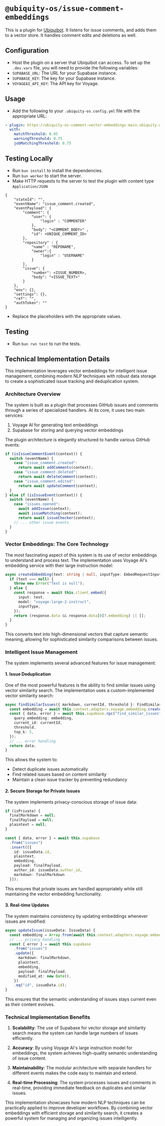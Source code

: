 # `@ubiquity-os/issue-comment-embeddings`

This is a plugin for [Ubiquibot](https://github.com/ubiquity-os/ubiquity-os-kernel). It listens for issue comments, and adds them to a vector store. It handles comment edits and deletions as well.

## Configuration

- Host the plugin on a server that Ubiquibot can access.
  To set up the `.dev.vars` file, you will need to provide the following variables:
- `SUPABASE_URL`: The URL for your Supabase instance.
- `SUPABASE_KEY`: The key for your Supabase instance.
- `VOYAGEAI_API_KEY`: The API key for Voyage.

## Usage

- Add the following to your `.ubiquity-os.config.yml` file with the appropriate URL:

```yaml
- plugin: https://ubiquity-os-comment-vector-embeddings-main.ubiquity.workers.dev
  with:
    matchThreshold: 0.95
    warningThreshold: 0.75
    jobMatchingThreshold: 0.75
```

## Testing Locally

- Run `bun install` to install the dependencies.
- Run `bun worker` to start the server.
- Make HTTP requests to the server to test the plugin with content type `Application/JSON`

```
{
    "stateId": "",
    "eventName": "issue_comment.created",
    "eventPayload": {
        "comment": {
            "user": {
                "login" : "COMMENTER"
            },
            "body": "<COMMENT_BODY>" ,
            "id": <UNIQUE_COMMENT_ID>
        },
        "repository" : {
            "name" : "REPONAME",
            "owner":{
                "login" : "USERNAME"
            }
        },
        "issue": {
            "number": <ISSUE_NUMBER>,
            "body": "<ISSUE_TEXT>"
        }
    },
    "env": {},
    "settings": {},
    "ref": "",
    "authToken": ""
}
```

- Replace the placeholders with the appropriate values.

## Testing

- Run `bun run test` to run the tests.

## Technical Implementation Details

This implementation leverages vector embeddings for intelligent issue management, combining modern NLP techniques with robust data storage to create a sophisticated issue tracking and deduplication system.

### Architecture Overview

The system is built as a plugin that processes GitHub issues and comments through a series of specialized handlers. At its core, it uses two main services:

1. Voyage AI for generating text embeddings
2. Supabase for storing and querying vector embeddings

The plugin architecture is elegantly structured to handle various GitHub events:

```typescript
if (isIssueCommentEvent(context)) {
  switch (eventName) {
    case "issue_comment.created":
      return await addComments(context);
    case "issue_comment.deleted":
      return await deleteComment(context);
    case "issue_comment.edited":
      return await updateComment(context);
  }
} else if (isIssueEvent(context)) {
  switch (eventName) {
    case "issues.opened":
      await addIssue(context);
      await issueMatching(context);
      return await issueChecker(context);
    // ... other issue events
  }
}
```

### Vector Embeddings: The Core Technology

The most fascinating aspect of this system is its use of vector embeddings to understand and process text. The implementation uses Voyage AI's embedding service with their large instruction model:

```typescript
async createEmbedding(text: string | null, inputType: EmbedRequestInputType = "document"): Promise<number[]> {
  if (text === null) {
    throw new Error("Text is null");
  } else {
    const response = await this.client.embed({
      input: text,
      model: "voyage-large-2-instruct",
      inputType,
    });
    return (response.data && response.data[0]?.embedding) || [];
  }
}
```

This converts text into high-dimensional vectors that capture semantic meaning, allowing for sophisticated similarity comparisons between issues.

### Intelligent Issue Management

The system implements several advanced features for issue management:

#### 1. Issue Deduplication

One of the most powerful features is the ability to find similar issues using vector similarity search. The implementation uses a custom-implemented vector similarity search:

```typescript
async findSimilarIssues({ markdown, currentId, threshold }: FindSimilarIssuesParams): Promise<IssueSimilaritySearchResult[] | null> {
  const embedding = await this.context.adapters.voyage.embedding.createEmbedding(markdown);
  const { data, error } = await this.supabase.rpc("find_similar_issues", {
    query_embedding: embedding,
    current_id: currentId,
    threshold,
    top_k: 5,
  });
  // ... error handling
  return data;
}
```

This allows the system to:
- Detect duplicate issues automatically
- Find related issues based on content similarity
- Maintain a clean issue tracker by preventing redundancy

#### 2. Secure Storage for Private Issues

The system implements privacy-conscious storage of issue data:

```typescript
if (isPrivate) {
  finalMarkdown = null;
  finalPayload = null;
  plaintext = null;
}

const { data, error } = await this.supabase
  .from("issues")
  .insert([{ 
    id: issueData.id, 
    plaintext, 
    embedding, 
    payload: finalPayload, 
    author_id: issueData.author_id, 
    markdown: finalMarkdown 
  }]);
```

This ensures that private issues are handled appropriately while still maintaining the vector embedding functionality.

#### 3. Real-time Updates

The system maintains consistency by updating embeddings whenever issues are modified:

```typescript
async updateIssue(issueData: IssueData) {
  const embedding = Array.from(await this.context.adapters.voyage.embedding.createEmbedding(issueData.markdown));
  // ... privacy handling
  const { error } = await this.supabase
    .from("issues")
    .update({
      markdown: finalMarkdown,
      plaintext,
      embedding,
      payload: finalPayload,
      modified_at: new Date(),
    })
    .eq("id", issueData.id);
}
```

This ensures that the semantic understanding of issues stays current even as their content evolves.

### Technical Implementation Benefits

1. **Scalability**: The use of Supabase for vector storage and similarity search means the system can handle large numbers of issues efficiently.

2. **Accuracy**: By using Voyage AI's large instruction model for embeddings, the system achieves high-quality semantic understanding of issue content.

3. **Maintainability**: The modular architecture with separate handlers for different events makes the code easy to maintain and extend.

4. **Real-time Processing**: The system processes issues and comments in real-time, providing immediate feedback on duplicates and similar issues.

This implementation showcases how modern NLP techniques can be practically applied to improve developer workflows. By combining vector embeddings with efficient storage and similarity search, it creates a powerful system for managing and organizing issues intelligently.
